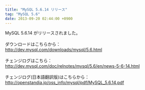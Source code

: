```yaml
---
title: "MySQL 5.6.14 リリース"
tag: "MySQL 5.6"
date: 2013-09-20 02:44:00 +0900
---
```


MySQL 5.6.14 がリリースされました。<br>
<br>
ダウンロードはこちらから：<br>
http://dev.mysql.com/downloads/mysql/5.6.html<br>
<br>
チェンジログはこちら：<br>
http://dev.mysql.com/doc/relnotes/mysql/5.6/en/news-5-6-14.html<br>
<br>
チェンジログ(日本語翻訳版)はこちらから：<br>
http://openstandia.jp/oss_info/mysql/pdf/MySQL_5.6.14.pdf<br>
<br>
